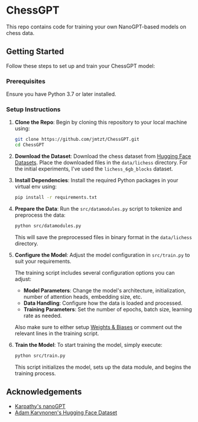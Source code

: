 # ChessGPT

This repo contains code for training your own NanoGPT-based models on chess data.

## Getting Started

Follow these steps to set up and train your ChessGPT model:

### Prerequisites

Ensure you have Python 3.7 or later installed.

### Setup Instructions

1. **Clone the Repo**:
   Begin by cloning this repository to your local machine using:
   ```bash
   git clone https://github.com/jmtzt/ChessGPT.git
   cd ChessGPT
   ```

2. **Download the Dataset**:
   Download the chess dataset from [Hugging Face Datasets](https://huggingface.co/datasets/adamkarvonen/chess_games). Place the downloaded files in the `data/lichess` directory.
   For the initial experiments, I've used the `lichess_6gb_blocks` dataset.

3. **Install Dependencies**:
   Install the required Python packages in your virtual env using:
   ```bash
   pip install -r requirements.txt
   ```

3. **Prepare the Data**:
   Run the `src/datamodules.py` script to tokenize and preprocess the data:
   ```bash
   python src/datamodules.py
   ```
   This will save the preprocessed files in binary format in the `data/lichess` directory.

4. **Configure the Model**:
   Adjust the model configuration in `src/train.py` to suit your requirements.

   The training script includes several configuration options you can adjust:
   - **Model Parameters**: Change the model's architecture, initialization, number of attention heads, embedding size, etc.
   - **Data Handling**: Configure how the data is loaded and processed.
   - **Training Parameters**: Set the number of epochs, batch size, learning rate as needed.

   Also make sure to either setup [Weights & Biases](https://docs.wandb.ai/guides/integrations/lightning) or comment out the relevant lines in the training script.

5. **Train the Model**:
   To start training the model, simply execute:
   ```bash
   python src/train.py
   ```
   This script initializes the model, sets up the data module, and begins the training process.

## Acknowledgements

- [Karpathy's nanoGPT](https://github.com/karpathy/nanoGPT)
- [Adam Karvnonen's Hugging Face Dataset](https://huggingface.co/datasets/adamkarvonen/chess_games)
